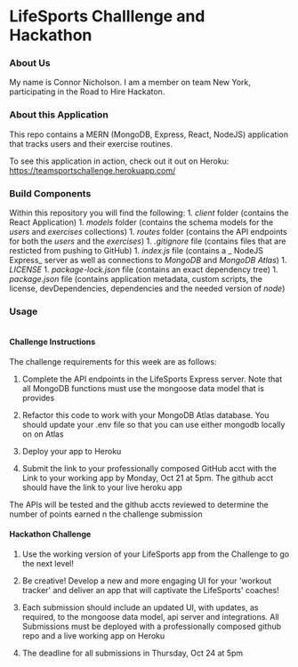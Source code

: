 
# LifeSports Challlenge and Hackathon

### About Us

My name is Connor Nicholson. I am a member on team New York, participating in the Road to Hire Hackaton.

### About this Application

This repo contains a MERN (MongoDB, Express, React, NodeJS) application that tracks users and their exercise routines.

To see this application in action, check out it out on Heroku: https://teamsportschallenge.herokuapp.com/

### Build Components

Within this repository you will find the following:
    1. *client* folder (contains the React Application)
    1. *models* folder (contains the schema models for the _users_ and _exercises_ collections)
    1. *routes* folder (contains the API endpoints for both the _users_ and the _exercises_)
    1. *.gitignore* file (contains files that are resticted from pushing to GitHub)
    1. *index.js*  file (contains a _ NodeJS Express_ server as well as connections to _MongoDB_ and _MongoDB Atlas_)
    1. *LICENSE*
    1. *package-lock.json* file (contains an exact dependency tree)
    1. *package.json* file (contains application metadata, custom scripts, the license, devDependencies, dependencies and the needed version of _node_)
### Usage

```js

```

#### Challenge Instructions

The challenge requirements for this week are as follows:

1. Complete the API endpoints in the LifeSports Express server. Note that all MongoDB functions must use the mongoose data model that is provides

2. Refactor this code to work with your MongoDB Atlas database. You should update your .env file so that you can use either mongodb locally on on Atlas

3. Deploy your app to Heroku

4. Submit the link to your professionally composed GitHub acct with the Link to your working app by Monday, Oct 21 at 5pm. The github acct should have the link to your live heroku app

The APIs will be tested and the github accts reviewed to determine the number of points earned n the challenge submission

#### Hackathon Challenge

1. Use the working version of your LifeSports app from the Challenge to go the next level!

2. Be creative! Develop a new and more engaging UI for your 'workout tracker' and deliver an app that will captivate the LifeSports' coaches!

3. Each submission should include an updated UI, with updates, as required, to the mongoose data model, api server and integrations. All Submissions must be deployed with a professionally composed github repo and a live working app on Heroku

4. The deadline for all submissions in Thursday, Oct 24 at 5pm

